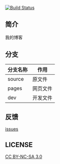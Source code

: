 [![Build Status](https://travis-ci.org/dongranliu/dongranliu.hysg.io.svg?branch=master)](https://travis-ci.org/dongranliu/dongranliu.hysg.io)

## 简介

我的博客

## 分支

|分支名称|作用|
|-------|----|
|source|原文件|
|pages|网页文件|
|dev|开发文件|

## 反馈

[issues](https://github.com/dongranliu/blog/issues)

## LICENSE

[CC BY-NC-SA 3.0](https://creativecommons.org/licenses/by-nc-sa/3.0/)
